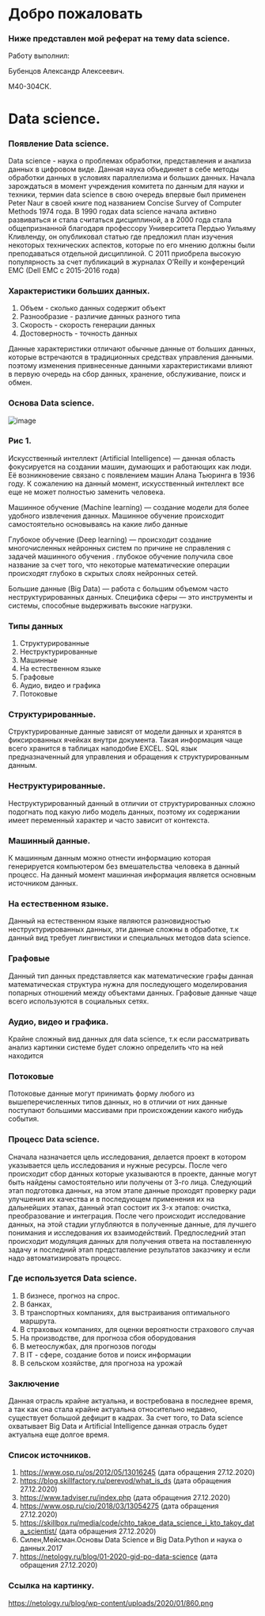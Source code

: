 # Добро пожаловать 


### Ниже представлен мой реферат на тему data science. 


Работу выполнил:

Бубенцов Александр Алексеевич.

M40-304СК.

# Data science.

### Появление Data science. 

Data science - наука о проблемах обработки, представления и анализа данных в цифровом виде. Данная наука объединяет в себе методы обработки данных в условиях параллелизма и больших данных.
Начала зарождаться  в момент учреждения комитета  по данным для науки и техники, термин data science в свою очередь впервые был применен Peter Naur в своей книге под названием Concise Survey of Computer Methods 1974 года.
В 1990 годах data science начала активно развиваться и стала считаться дисциплиной, а в 2000 года стала общепризнанной благодаря профессору Университета Пердью Уильяму Кливленду, он опубликовал статью где предложил план изучения некоторых технических аспектов, которые по его мнению должны были преподаваться отдельной дисциплиной.
С 2011 приобрела высокую популярность за счет публикаций в журналах O’Reilly и конференций EMC (Dell EMC с 2015-2016 года)

### Характеристики больших данных.
1. Объем - сколько данных содержит объект
2. Разнообразие - различие данных разного типа 
3. Скорость - скорость генерации данных 
4. Достоверность - точность данных 

Данные характеристики отличают обычные данные от больших данных, которые встречаются в традиционных средствах управления данными.
поэтому изменения привнесенные данными характеристиками влияют в первую очередь на сбор данных, хранение, обслуживание, поиск и обмен.


### Основа Data science.

![image](https://netology.ru/blog/wp-content/uploads/2020/01/860.png)

### Рис 1.

Ис­кус­ствен­ный ин­тел­лект (Ar­ti­fi­cial In­tel­li­gence) — данная область фокусируется на создании машин, думающих и работающих как люди. Её воз­ник­но­ве­ние связа­но с по­яв­ле­ни­ем ма­шин Ала­на Тью­рин­га в 1936 году. К сожалению на данный момент, искусственный интеллект все еще не может полностью заменить человека.
 
Ма­шин­ное обу­че­ние (Ma­chine learn­ing) — создание модели для более удобного извлечения данных. Машинное обучение происходит самостоятельно основываясь на какие либо данные 
 
Глу­бо­кое обу­че­ние (Deep learn­ing) — происходит создание многочисленных нейронных систем по причине не справления с задачей машинного обучения . глубокое обучение получила свое название за счет того, что некоторые математические операции происходят глубоко в скрытых слоях нейронных сетей.
 
Боль­шие дан­ные (Big Data) — ра­бо­та с боль­шим объемом ча­сто неструктурированных дан­ных. Спе­ци­фи­ка сфе­ры — это инстру­мен­ты и си­сте­мы, спо­соб­ные выдерживать вы­со­кие нагруз­ки.

### Типы данных

1. Структурированные 
2. Неструктурированные
3. Машинные
4. На естественном языке
5. Графовые
6. Аудио, видео и графика
7. Потоковые

### Структурированные.

Структурированные данные зависят от модели данных и хранятся в фиксированных ячейках внутри документа. Такая информация чаще всего хранится в таблицах наподобие EXCEL. SQL язык предназначенный для управления и обращения к структурированным данным.

### Неструктурированные.

Неструктурированный данный в отличии от структурированных сложно подогнать под какую либо модель данных, поэтому их содержании имеет переменный характер и часто зависит от контекста.

### Машинный данные.

К машинным данным можно отнести информацию которая генерируется компьютером без вмешательства человека в данный процесс. На данный момент машинная информация является основным источником данных.


### На естественном языке.

Данный на естественном языке являются разновидностью неструктурированных данных, эти данные сложны в обработке, т.к данный вид требует лингвистики и специальных методов data science.


### Графовые

Данный тип данных представляется как математические графы данная математическая структура нужна для последующего моделирования попарных отношений между объектами данных. Графовые данные чаще всего используются в социальных сетях.

### Аудио, видео и графика.

Крайне сложный вид данных для data science, т.к если рассматривать анализ картинки системе будет сложно определить что на ней находится

### Потоковые

Потоковые данные могут принимать форму любого из вышеперечисленных типов данных, но в отличии от них данные поступают большими массивами при происхождении какого нибудь события.



### Процесс Data science.

Сначала назначается цель исследования, делается проект в котором указывается цель исследования и нужные ресурсы. После чего происходит сбор данных которые указываются в проекте, данные могут быть найдены самостоятельно или получены от 3-го лица. Следующий этап подготовка данных, на этом этапе данные проходят проверку ради улучшения их качества и в последующем применения их на дальнейших этапах, данный этап состоит их 3-х этапов: очистка, преобразование и интеграция. После чего происходит исследование данных, на этой стадии углубляются в полученные данные, для лучшего понимания и исследования их взаимодействий. Предпоследний этап происходит модуляция данных для получения ответа на поставленную задачу и последний этап представление результатов заказчику и если надо автоматизировать процесс.


### Где используется Data science.

1. В бизнесе, прогноз на спрос.
2. В банках,
3. В транспортных компаниях, для выстраивания оптимального маршрута.
4. В страховых компаниях, для оценки вероятности страхового случая
5. На производстве, для прогноза сбоя оборудования 
6. В метеослужбах, для прогнозов погоды
7. В IT - сфере, создание ботов и поиск информации
8. В сельском хозяйстве, для прогноза на урожай

### Заключение 

Данная отрасль крайне актуальна, и востребована в последнее время, а так как она стала крайне актуальна относительно недавно, существует большой дефицит в кадрах. За счет того, то Data science охватывает Big Data и Ar­ti­fi­cial In­tel­li­gence данная отрасль будет актуальна еще долгое время.

### Список источников.

1. https://www.osp.ru/os/2012/05/13016245 (дата обращения 27.12.2020)
2. https://blog.skillfactory.ru/perevod/what_is_ds (дата обращения 27.12.2020)
3. https://www.tadviser.ru/index.php (дата обращения 27.12.2020)
4. https://www.osp.ru/cio/2018/03/13054275 (дата обращения 27.12.2020)
5. https://skillbox.ru/media/code/chto_takoe_data_science_i_kto_takoy_data_scientist/ (дата обращения 27.12.2020)
6. Силен,Мейсман.Основы Data Science и Big Data.Python и наука о данных.2017 
7. https://netology.ru/blog/01-2020-gid-po-data-science (дата обращения 27.12.2020)
### Ссылка на картинку.
https://netology.ru/blog/wp-content/uploads/2020/01/860.png


